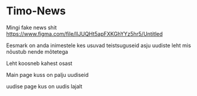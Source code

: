 # Timo-News
Mingi fake news shit
https://www.figma.com/file/lIJUQHt5apFXKGhYYz5hr5/Untitled


Eesmark on anda inimestele kes usuvad teistsuguseid asju uudiste leht mis nõustub nende mõtetega


Leht koosneb kahest osast

Main page kuss on palju uudiseid


uudise page kus on uudis lajalt
